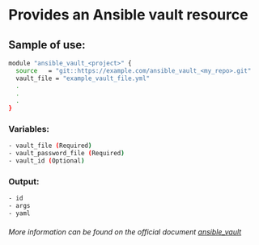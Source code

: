 # Provides an Ansible vault resource

## Sample of use:

```bash
module "ansible_vault_<project>" {
  source   = "git::https://example.com/ansible_vault_<my_repo>.git"
  vault_file = "example_vault_file.yml"
  .
  .
  .
}
```

### Variables:

```bash
- vault_file (Required)
- vault_password_file (Required)
- vault_id (Optional)
```

### Output:

```bash
- id
- args
- yaml
```

###### More information can be found on the official document [ansible_vault](https://registry.terraform.io/providers/ansible/ansible/latest/docs/resources/vault)